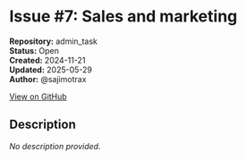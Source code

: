 # Issue #7: Sales and marketing

**Repository:** admin_task  
**Status:** Open  
**Created:** 2024-11-21  
**Updated:** 2025-05-29  
**Author:** @sajimotrax  

[View on GitHub](https://github.com/Simtestlab/admin_task/issues/7)

## Description

*No description provided.*